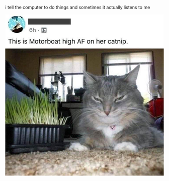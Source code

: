 i tell the computer to do things and sometimes it actually listens to me
<!--START_SECTION:update_image-->
<img src=https://raw.githubusercontent.com/sneakykestrel/sneakykestrel/main/.github/images/high-af.jpg height="" width="" align=left alt=kitty />
<!--END_SECTION:update_image-->

